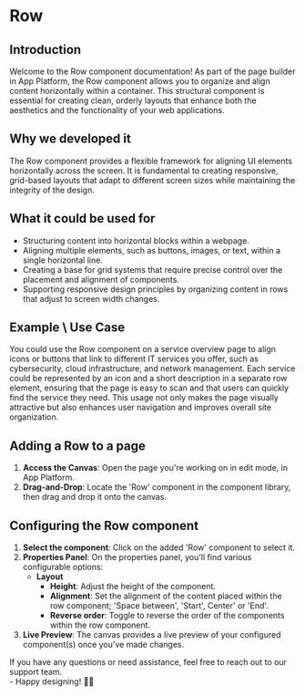 # Row

## Introduction

Welcome to the Row component documentation! As part of the page builder in App Platform, the Row component allows you to organize and align content horizontally within a container. This structural component is essential for creating clean, orderly layouts that enhance both the aesthetics and the functionality of your web applications.

## Why we developed it

The Row component provides a flexible framework for aligning UI elements horizontally across the screen. It is fundamental to creating responsive, grid-based layouts that adapt to different screen sizes while maintaining the integrity of the design.&#x20;

## What it could be used for

* Structuring content into horizontal blocks within a webpage.
* Aligning multiple elements, such as buttons, images, or text, within a single horizontal line.
* Creating a base for grid systems that require precise control over the placement and alignment of components.
* Supporting responsive design principles by organizing content in rows that adjust to screen width changes.

## **Example \ Use Case**

You could use the Row component on a service overview page to align icons or buttons that link to different IT services you offer, such as cybersecurity, cloud infrastructure, and network management. Each service could be represented by an icon and a short description in a separate row element, ensuring that the page is easy to scan and that users can quickly find the service they need. This usage not only makes the page visually attractive but also enhances user navigation and improves overall site organization.

## Adding a Row to a page

1. **Access the Canvas**: Open the page you're working on in edit mode, in App Platform.
2. **Drag-and-Drop**: Locate the 'Row' component in the component library, then drag and drop it onto the canvas.

## Configuring the Row component

1. **Select the component**: Click on the added 'Row' component to select it.
2. **Properties Panel**: On the properties panel, you'll find various configurable options:
   * **Layout**
     * **Height**: Adjust the height of the component.
     * **Alignment**: Set the alignment of the content placed within the row component; 'Space between', 'Start', Center' or 'End'.&#x20;
     * **Reverse order**: Toggle to reverse the order of the components within the row component.
3. **Live Preview**: The canvas provides a live preview of your configured component(s) once you've made changes.



If you have any questions or need assistance, feel free to reach out to our support team.\
&#x20;\- Happy designing! 🎨🚀
